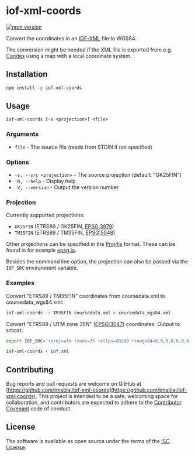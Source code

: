 # iof-xml-coords

[![npm version](https://badge.fury.io/js/iof-xml-coords.svg)](https://badge.fury.io/js/iof-xml-coords)

Convert the coordinates in an [IOF-XML](https://orienteering.sport/iof/it/data-standard-3-0/) file to WGS84.

The conversion might be needed if the XML file is exported from e.g. [Condes](https://condes.net/) using a map with a local coordinate system.

## Installation

```sh
npm install -g iof-xml-coords
```

## Usage

```
iof-xml-coords [-s <projection>] <file>
```

### Arguments

* `file` - The source file (reads from STDIN if not specified)

### Options

* `-s, --src <projection>` -  The source projection (default: "GK25FIN")
* `-h, --help` - Display help
* `-V, --version` - Output the version number

### Projection

Currently supported projections:

* `GK25FIN` (ETRS89 / GK25FIN, [EPSG:3879](https://epsg.io/3879))
* `TM35FIN` (ETRS89 / TM35FIN, [EPSG:5048](https://epsg.io/5048))

Other projections can be specified in the [Proj4js](http://proj4js.org) format. These can be found in for example [epsg.io](https://epsg.io/).

Besides the command line option, the projection can also be passed via the `IOF_SRC` environment variable.

### Examples

Convert "ETRS89 / TM35FIN" coordinates from coursedata.xml to coursedata_wgs84.xml:

```sh
iof-xml-coords -s TM35FIN coursedata.xml > coursedata_wgs84.xml
```

Convert "ETRS89 / UTM zone 35N" ([EPSG:3047](https://epsg.io/3047)) coordinates. Output to `STDOUT`.

```sh
export IOF_SRC='+proj=utm +zone=35 +ellps=GRS80 +towgs84=0,0,0,0,0,0,0 +units=m +no_defs'

iof-xml-coords < iof.xml
```

## Contributing

Bug reports and pull requests are welcome on GitHub at [https://github.com/tmatilai/iof-xml-coords](https://github.com/tmatilai/iof-xml-coords). This project is intended to be a safe, welcoming space for collaboration, and contributors are expected to adhere to the [Contributor Covenant](http://contributor-covenant.org) code of conduct.

## License

The software is available as open source under the terms of the [ISC License](https://opensource.org/licenses/ISC).
